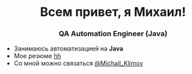 <h1 align="center">Всем привет, я Михаил!</h1>
<h3 align="center">QA Automation Engineer (Java)</h3>

- Занимаюсь автоматизацией на **Java**
- Мое резюме [hh](https://ryazan.hh.ru/applicant/resumes/view?resume=379bbcdbff08a5523d0039ed1f38634b4b3130)
- Со мной можно связаться [@Michail_Klimov](t.me/Michail_Klimov)
